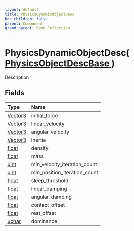 ```yaml
---
layout: default
title: PhysicsDynamicObjectDesc
has_children: false
parent: Component
grand_parent: Game Reflection
---
```

# PhysicsDynamicObjectDesc( [ PhysicsObjectDescBase ](/riftbreaker-wiki/docs/game-reflection/components/physics_object_desc_base/) )
Description 

## Fields

| Type | Name |
|:----------|:--------------|
| [Vector3](/riftbreaker-wiki/docs/game-reflection/classes/vector3/) | initial_force |
| [Vector3](/riftbreaker-wiki/docs/game-reflection/classes/vector3/) | linear_velocity |
| [Vector3](/riftbreaker-wiki/docs/game-reflection/classes/vector3/) | angular_velocity |
| [Vector3](/riftbreaker-wiki/docs/game-reflection/classes/vector3/) | inertia |
| [float](/riftbreaker-wiki/docs/game-reflection/components/float/) | density |
| [float](/riftbreaker-wiki/docs/game-reflection/components/float/) | mass |
| [uint](/riftbreaker-wiki/docs/game-reflection/components/uint/) | min_velocity_iteration_count |
| [uint](/riftbreaker-wiki/docs/game-reflection/components/uint/) | min_position_iteration_count |
| [float](/riftbreaker-wiki/docs/game-reflection/components/float/) | sleep_threshold |
| [float](/riftbreaker-wiki/docs/game-reflection/components/float/) | linear_damping |
| [float](/riftbreaker-wiki/docs/game-reflection/components/float/) | angular_damping |
| [float](/riftbreaker-wiki/docs/game-reflection/components/float/) | contact_offset |
| [float](/riftbreaker-wiki/docs/game-reflection/components/float/) | rest_offset |
| [uchar](/riftbreaker-wiki/docs/game-reflection/enums/uchar/) | dominance |

